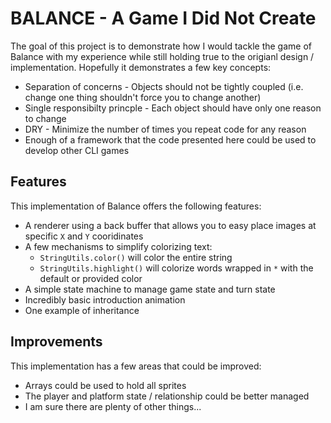 # BALANCE - A Game I Did Not Create
The goal of this project is to demonstrate how I would tackle the game of Balance with my experience while still holding true to the origianl design / implementation.  Hopefully it demonstrates a few key concepts:
* Separation of concerns - Objects should not be tightly coupled (i.e. change one thing shouldn't force you to change another)
* Single responsibilty princple - Each object should have only one reason to change
* DRY - Minimize the number of times you repeat code for any reason
* Enough of a framework that the code presented here could be used to develop other CLI games

## Features
This implementation of Balance offers the following features:
* A renderer using a back buffer that allows you to easy place images at specific `X` and `Y` cooridinates
* A few mechanisms to simplify colorizing text:
    * `StringUtils.color()` will color the entire string
    * `StringUtils.highlight()` will colorize words wrapped in `*` with the default or provided color
* A simple state machine to manage game state and turn state
* Incredibly basic introduction animation
* One example of inheritance

## Improvements
This implementation has a few areas that could be improved:
* Arrays could be used to hold all sprites
* The player and platform state / relationship could be better managed
* I am sure there are plenty of other things...
